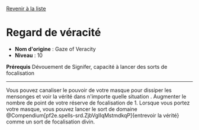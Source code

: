 [Revenir à la liste](..)

# Regard de véracité

 * **Nom d'origine** : Gaze of Veracity
 * **Niveau** : 10


<p><span><strong>Prérequis</strong> Dévouement de Signifer, capacité à lancer des sorts de focalisation<br></span></p>
<hr>
<p>Vous pouvez canaliser le pouvoir de votre masque pour dissiper les mensonges et voir la vérité dans n'importe quelle situation . Augmenter le nombre de point de votre réserve de focalisation de 1. Lorsque vous portez votre masque, vous pouvez lancer le sort de domaine @Compendium[pf2e.spells-srd.ZjbVgIIqMstmdkqP]{entrevoir la vérité} comme un sort de focalisation divin.&nbsp;</p>
